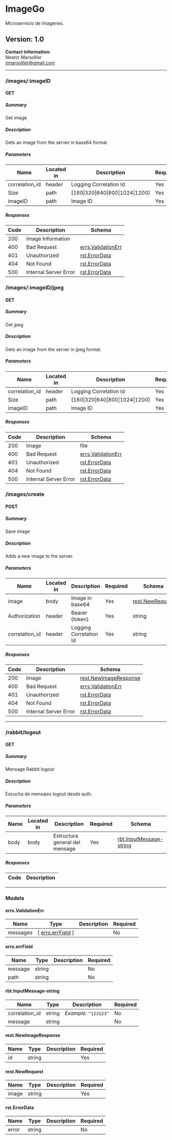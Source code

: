 # ImageGo
Microservicio de Imagenes.

## Version: 1.0

**Contact information:**  
Nestor Marsollier  
nmarsollier@gmail.com  

---
### /images/:imageID

#### GET
##### Summary

Get image

##### Description

Gets an image from the server in base64 format

##### Parameters

| Name | Located in | Description | Required | Schema |
| ---- | ---------- | ----------- | -------- | ------ |
| correlation_id | header | Logging Correlation Id | Yes | string |
| Size | path | [160\|320\|640\|800\|1024\|1200] | Yes | string |
| imageID | path | Image ID | Yes | string |

##### Responses

| Code | Description | Schema |
| ---- | ----------- | ------ |
| 200 | Image Information |  |
| 400 | Bad Request | [errs.ValidationErr](#errsvalidationerr) |
| 401 | Unauthorized | [rst.ErrorData](#rsterrordata) |
| 404 | Not Found | [rst.ErrorData](#rsterrordata) |
| 500 | Internal Server Error | [rst.ErrorData](#rsterrordata) |

### /images/:imageID/jpeg

#### GET
##### Summary

Get jpeg

##### Description

Gets an image from the server in jpeg format.

##### Parameters

| Name | Located in | Description | Required | Schema |
| ---- | ---------- | ----------- | -------- | ------ |
| correlation_id | header | Logging Correlation Id | Yes | string |
| Size | path | [160\|320\|640\|800\|1024\|1200] | Yes | string |
| imageID | path | Image ID | Yes | string |

##### Responses

| Code | Description | Schema |
| ---- | ----------- | ------ |
| 200 | Image | file |
| 400 | Bad Request | [errs.ValidationErr](#errsvalidationerr) |
| 401 | Unauthorized | [rst.ErrorData](#rsterrordata) |
| 404 | Not Found | [rst.ErrorData](#rsterrordata) |
| 500 | Internal Server Error | [rst.ErrorData](#rsterrordata) |

### /images/create

#### POST
##### Summary

Save image

##### Description

Adds a new image to the server.

##### Parameters

| Name | Located in | Description | Required | Schema |
| ---- | ---------- | ----------- | -------- | ------ |
| image | body | Image in base64 | Yes | [rest.NewRequest](#restnewrequest) |
| Authorization | header | Bearer {token} | Yes | string |
| correlation_id | header | Logging Correlation Id | Yes | string |

##### Responses

| Code | Description | Schema |
| ---- | ----------- | ------ |
| 200 | Image | [rest.NewImageResponse](#restnewimageresponse) |
| 400 | Bad Request | [errs.ValidationErr](#errsvalidationerr) |
| 401 | Unauthorized | [rst.ErrorData](#rsterrordata) |
| 404 | Not Found | [rst.ErrorData](#rsterrordata) |
| 500 | Internal Server Error | [rst.ErrorData](#rsterrordata) |

---
### /rabbit/logout

#### GET
##### Summary

Mensage Rabbit logout

##### Description

Escucha de mensajes logout desde auth.

##### Parameters

| Name | Located in | Description | Required | Schema |
| ---- | ---------- | ----------- | -------- | ------ |
| body | body | Estructura general del mensage | Yes | [rbt.InputMessage-string](#rbtinputmessage-string) |

##### Responses

| Code | Description |
| ---- | ----------- |

---
### Models

#### errs.ValidationErr

| Name | Type | Description | Required |
| ---- | ---- | ----------- | -------- |
| messages | [ [errs.errField](#errserrfield) ] |  | No |

#### errs.errField

| Name | Type | Description | Required |
| ---- | ---- | ----------- | -------- |
| message | string |  | No |
| path | string |  | No |

#### rbt.InputMessage-string

| Name | Type | Description | Required |
| ---- | ---- | ----------- | -------- |
| correlation_id | string | *Example:* `"123123"` | No |
| message | string |  | No |

#### rest.NewImageResponse

| Name | Type | Description | Required |
| ---- | ---- | ----------- | -------- |
| id | string |  | Yes |

#### rest.NewRequest

| Name | Type | Description | Required |
| ---- | ---- | ----------- | -------- |
| image | string |  | Yes |

#### rst.ErrorData

| Name | Type | Description | Required |
| ---- | ---- | ----------- | -------- |
| error | string |  | No |
